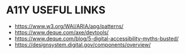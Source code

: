 # A11Y USEFUL LINKS

- https://www.w3.org/WAI/ARIA/apg/patterns/
- https://www.deque.com/axe/devtools/
- https://www.deque.com/blog/5-digital-accessibility-myths-busted/
- https://designsystem.digital.gov/components/overview/
